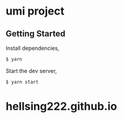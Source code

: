# umi project

## Getting Started

Install dependencies,

```bash
$ yarn
```

Start the dev server,

```bash
$ yarn start
```
# hellsing222.github.io
